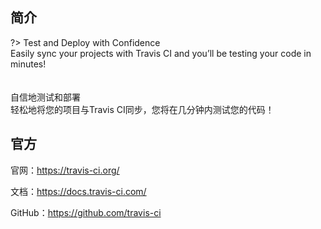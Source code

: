 ## 简介

?> Test and Deploy with Confidence<br>Easily sync your projects with Travis CI and you’ll be testing your code in minutes!  
<i class="bi bi-translate dark-yellow"></i><br>  
自信地测试和部署<br>轻松地将您的项目与Travis CI同步，您将在几分钟内测试您的代码！

## 官方

官网：https://travis-ci.org/

文档：https://docs.travis-ci.com/

GitHub：https://github.com/travis-ci
